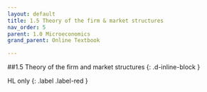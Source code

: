 ```yaml
---
layout: default
title: 1.5 Theory of the firm & market structures
nav_order: 5
parent: 1.0 Microeconomics
grand_parent: Online Textbook

---
```


##1.5 Theory of the firm and market structures
{: .d-inline-block }

 HL only
{: .label .label-red }
